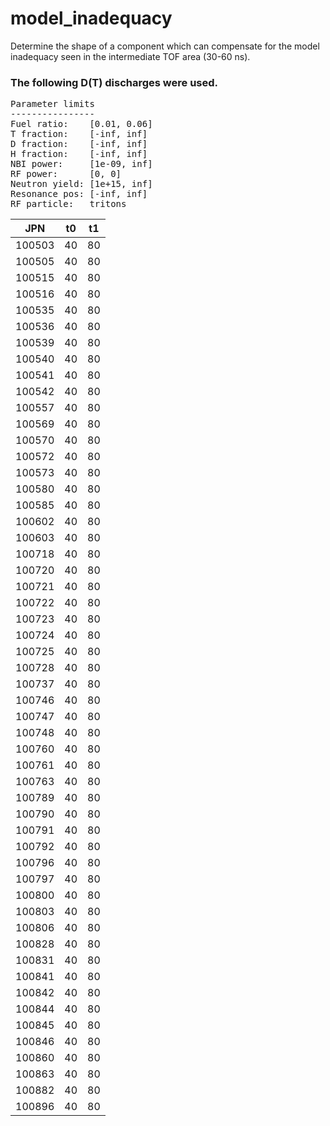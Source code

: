 # model_inadequacy
Determine the shape of a component which can compensate for the model inadequacy seen in the intermediate TOF area (30-60 ns).

### The following D(T) discharges were used.
<pre>
Parameter limits
----------------
Fuel ratio:    [0.01, 0.06] 
T fraction:    [-inf, inf] 
D fraction:    [-inf, inf] 
H fraction:    [-inf, inf] 
NBI power:     [1e-09, inf] 
RF power:      [0, 0] 
Neutron yield: [1e+15, inf] 
Resonance pos: [-inf, inf] 
RF particle:   tritons 
</pre>
| JPN | t0 | t1 |
| :----: | :----: | :----: |
| 100503 | 40 | 80 |
| 100505 | 40 | 80 |
| 100515 | 40 | 80 |
| 100516 | 40 | 80 |
| 100535 | 40 | 80 |
| 100536 | 40 | 80 |
| 100539 | 40 | 80 |
| 100540 | 40 | 80 |
| 100541 | 40 | 80 |
| 100542 | 40 | 80 |
| 100557 | 40 | 80 |
| 100569 | 40 | 80 |
| 100570 | 40 | 80 |
| 100572 | 40 | 80 |
| 100573 | 40 | 80 |
| 100580 | 40 | 80 |
| 100585 | 40 | 80 |
| 100602 | 40 | 80 |
| 100603 | 40 | 80 |
| 100718 | 40 | 80 |
| 100720 | 40 | 80 |
| 100721 | 40 | 80 |
| 100722 | 40 | 80 |
| 100723 | 40 | 80 |
| 100724 | 40 | 80 |
| 100725 | 40 | 80 |
| 100728 | 40 | 80 |
| 100737 | 40 | 80 |
| 100746 | 40 | 80 |
| 100747 | 40 | 80 |
| 100748 | 40 | 80 |
| 100760 | 40 | 80 |
| 100761 | 40 | 80 |
| 100763 | 40 | 80 |
| 100789 | 40 | 80 |
| 100790 | 40 | 80 |
| 100791 | 40 | 80 |
| 100792 | 40 | 80 |
| 100796 | 40 | 80 |
| 100797 | 40 | 80 |
| 100800 | 40 | 80 |
| 100803 | 40 | 80 |
| 100806 | 40 | 80 |
| 100828 | 40 | 80 |
| 100831 | 40 | 80 |
| 100841 | 40 | 80 |
| 100842 | 40 | 80 |
| 100844 | 40 | 80 |
| 100845 | 40 | 80 |
| 100846 | 40 | 80 |
| 100860 | 40 | 80 |
| 100863 | 40 | 80 |
| 100882 | 40 | 80 |
| 100896 | 40 | 80 |

